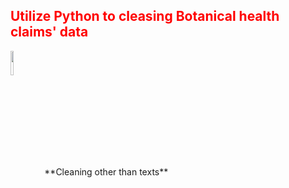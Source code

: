 <h2 style='color:red'> Utilize Python to cleasing Botanical health claims' data </h2> 
<img display = "flex" style="vertical-align:middle" src="https://user-images.githubusercontent.com/65596664/154809596-a7527236-4775-4832-bf69-7eba010c968a.png" width=10% height=10%> **Cleaning other than texts**
